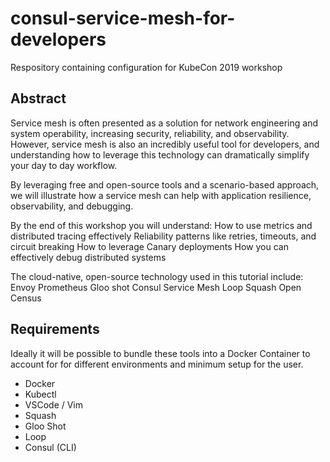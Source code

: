 # consul-service-mesh-for-developers
Respository containing configuration for KubeCon 2019 workshop

## Abstract

Service mesh is often presented as a solution for network engineering and system operability, increasing security, reliability, and observability. However, service mesh is also an incredibly useful tool for developers, and understanding how to leverage this technology can dramatically simplify your day to day workflow.

By leveraging free and open-source tools and a scenario-based approach, we will illustrate how a service mesh can help with application resilience, observability, and debugging.

By the end of this workshop you will understand:
How to use metrics and distributed tracing effectively
Reliability patterns like retries, timeouts, and circuit breaking
How to leverage Canary deployments
How you can effectively debug distributed systems

The cloud-native, open-source technology used in this tutorial include:
Envoy
Prometheus
Gloo shot
Consul Service Mesh
Loop
Squash
Open Census

## Requirements
Ideally it will be possible to bundle these tools into a Docker Container to account for for different environments and minimum setup for the user.

* Docker
* Kubectl
* VSCode / Vim
* Squash
* Gloo Shot
* Loop
* Consul (CLI)
